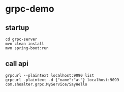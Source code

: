 # grpc-demo
## startup
```
cd grpc-server
mvn clean install
mvn spring-boot:run
```
## call api
```
grpcurl --plaintext localhost:9090 list
grpcurl -plaintext -d {"name":"a~"} localhost:9099 com.shoalter.grpc.MyService/SayHello
```
